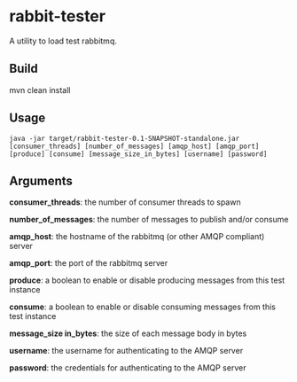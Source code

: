 rabbit-tester
=============

A utility to load test rabbitmq.

Build
-----------
mvn clean install

Usage
---------
`java -jar target/rabbit-tester-0.1-SNAPSHOT-standalone.jar [consumer_threads] [number_of_messages] [amqp_host] [amqp_port] [produce] [consume] [message_size_in_bytes] [username] [password]`

Arguments
---------------

**consumer_threads**: the number of consumer threads to spawn

**number_of_messages**: the number of messages to publish and/or consume

**amqp_host**: the hostname of the rabbitmq (or other AMQP compliant) server

**amqp_port**: the port of the rabbitmq server

**produce**: a boolean to enable or disable producing messages from this test instance

**consume**: a boolean to enable or disable consuming messages from this test instance

**message_size in_bytes**: the size of each message body in bytes

**username**: the username for authenticating to the AMQP server

**password**: the credentials for authenticating to the AMQP server
